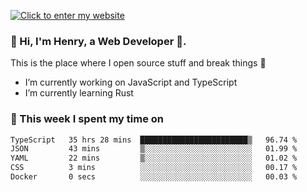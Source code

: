 [![Click to enter my website](https://github.com/zh30/zh30/assets/7930156/bb82b0df-3fb8-4136-8522-734cd2b27f6a)](https://blog.zhanghe.dev) 

### 👋 Hi, I'm Henry, a Web Developer 🚀.

This is the place where I open source stuff and break things :rofl:

- I’m currently working on JavaScript and TypeScript
- I’m currently learning Rust

### 💪 This week I spent my time on

<!--START_SECTION:waka-->

```txt
TypeScript   35 hrs 28 mins  ████████████████████████▒   96.74 %
JSON         43 mins         ▒░░░░░░░░░░░░░░░░░░░░░░░░   01.99 %
YAML         22 mins         ▒░░░░░░░░░░░░░░░░░░░░░░░░   01.02 %
CSS          3 mins          ░░░░░░░░░░░░░░░░░░░░░░░░░   00.17 %
Docker       0 secs          ░░░░░░░░░░░░░░░░░░░░░░░░░   00.03 %
```

<!--END_SECTION:waka-->
